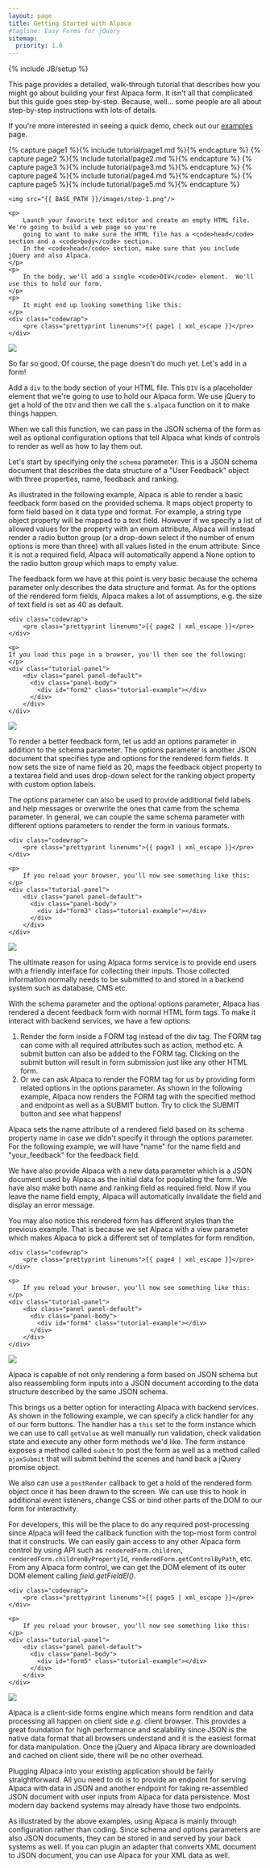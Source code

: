 ```yaml
---
layout: page
title: Getting Started with Alpaca
#tagline: Easy Forms for jQuery
sitemap:
  priority: 1.0
---
```

{% include JB/setup %}

This page provides a detailed, walk-through tutorial that describes how you might go about building your first
Alpaca form.  It isn't all that complicated but this guide goes step-by-step.  Because, well... some people
are all about step-by-step instructions with lots of details.

If you're more interested in seeing a quick demo, check out our <a href="examples.html">examples</a> page.

{% capture page1 %}{% include tutorial/page1.md %}{% endcapture %}
{% capture page2 %}{% include tutorial/page2.md %}{% endcapture %}
{% capture page3 %}{% include tutorial/page3.md %}{% endcapture %}
{% capture page4 %}{% include tutorial/page4.md %}{% endcapture %}
{% capture page5 %}{% include tutorial/page5.md %}{% endcapture %}

<!-- STEP 1 -->
<div class="step">

    <img src="{{ BASE_PATH }}/images/step-1.png"/>

    <p>
        Launch your favorite text editor and create an empty HTML file.  We're going to build a web page so you're
        going to want to make sure the HTML file has a <code>head</code> section and a <code>body</code> section.
        In the <code>head</code> section, make sure that you include jQuery and also Alpaca.
    </p>
    <p>
        In the body, we'll add a single <code>DIV</code> element.  We'll use this to hold our form.
    </p>
    <p>
        It might end up looking something like this:
    </p>
    <div class="codewrap">
        <pre class="prettyprint linenums">{{ page1 | xml_escape }}</pre>
    </div>
</div>

<!-- END OF STEP 1 -->


<!-- STEP 2 -->
<div class="step">
    <img src="{{ BASE_PATH }}/images/step-2.png"/>
    <p>So far so good.  Of course, the page doesn't do much yet.  Let's add in a form!</p>
    <p>Add a <code>div</code> to the body section of your HTML file.  This <code>DIV</code> is a placeholder element
    that we're going to use to hold our Alpaca form.  We use jQuery to get a hold of the <code>DIV</code>
    and then we call the <code>$.alpaca</code> function on it to make things happen.</p>
    <p>When we call this function, we can pass in the JSON schema of the form as well as optional configuration options
    that tell Alpaca what kinds of controls to render as well as how to lay them out.</p>
    <p>Let's start by specifying only the <code>schema</code> parameter.  This is a JSON schema document that describes
    the data structure of a "User Feedback" object with three properties, name, feedback and ranking.</p>
    <p>
    As illustrated in the following example, Alpaca is able to render a basic feedback form based on the provided schema.
    It maps object property to form field based on it data type and format. For example, a string type object property
    will be mapped to a text field. However if we specify a list of allowed values for the property with an enum attribute,
    Alpaca will instead render a radio button group (or a drop-down select if the number of enum options is more than three)
    with all values listed in the enum attribute. Since it is not a required field, Alpaca will automatically append
    a None option to the radio button group which maps to empty value.
    </p>
    <p>
    The feedback form we have at this point is very basic because the schema parameter only describes the data
    structure and format. As for the options of the rendered form fields, Alpaca makes a lot of assumptions,
    e.g. the size of text field is set as 40 as default.
    </p>

    <div class="codewrap">
        <pre class="prettyprint linenums">{{ page2 | xml_escape }}</pre>
    </div>

    <p>
    If you load this page in a browser, you'll then see the following:
    </p>
    <div class="tutorial-panel">
        <div class="panel panel-default">
          <div class="panel-body">
            <div id="form2" class="tutorial-example"></div>
          </div>
        </div>
    </div>
</div>

<!-- END OF STEP 2 -->


<!-- STEP 3 -->
<div class="step">
    <img src="{{ BASE_PATH }}/images/step-3.png"/>
    <p>
        To render a better feedback form, let us add an options parameter in addition to the schema parameter. The
        options parameter is another JSON document that specifies type and options for the rendered form fields. It now
        sets the size of name field as 20, maps the feedback object property to a textarea field and uses drop-down
        select for the ranking object property with custom option labels.
    </p>
    <p>
        The options parameter can also be used to provide additional field labels and help messages or overwrite the
        ones that came from the schema parameter. In general, we can couple the same schema parameter with
        different options parameters to render the form in various formats.
    </p>

    <div class="codewrap">
        <pre class="prettyprint linenums">{{ page3 | xml_escape }}</pre>
    </div>

    <p>
        If you reload your browser, you'll now see something like this:
    </p>
    <div class="tutorial-panel">
        <div class="panel panel-default">
          <div class="panel-body">
            <div id="form3" class="tutorial-example"></div>
          </div>
        </div>
    </div>
</div>

<!-- STEP 4 -->
<div class="step">
    <img src="{{ BASE_PATH }}/images/step-4.png"/>
    <p>
        The ultimate reason for using Alpaca forms service is to provide end users with a friendly interface for
        collecting their inputs. Those collected information normally needs to be submitted to and stored in a backend
        system such as database, CMS etc.
    </p>
    <p>
        With the schema parameter and the optional options parameter, Alpaca has rendered a decent feedback form with
        normal HTML form tags. To make it interact with backend services, we have a few options:
    </p>
    <ol class="bullets">
        <li>
            Render the form inside a FORM tag instead of the div tag. The FORM tag can come with all required attributes
            such as action, method etc. A submit button can also be added to the FORM tag. Clicking on the
            submit button will result in form submission just like any other HTML form.
        </li>
        <li>
            Or we can ask Alpaca to render the FORM tag for us by providing form related options in the options
            parameter. As shown in the following example, Alpaca now renders the FORM tag with the specified method and
            endpoint as well as a SUBMIT button. Try to click the SUBMIT button and see what happens!
        </li>
    </ol>
    <p>
        Alpaca sets the name attribute of a rendered field based on its schema property name in case we didn't
        specify it through the options parameter. For the following example, we will have "name" for the name field and
        "your_feedback" for the feedback field.
    </p>
    <p>
        We have also provide Alpaca with a new data parameter which is a JSON document used by Alpaca as the initial
        data for populating the form. We have also make both name and ranking field as required field. Now if you leave
        the name field empty, Alpaca will automatically invalidate the field and display an error message.
    </p>
    <p>
        You may also notice this rendered form has different styles than the previous example. That is because we set
        Alpaca with a view parameter which makes Alpaca to pick a different set of templates for form rendition.
    </p>

    <div class="codewrap">
        <pre class="prettyprint linenums">{{ page4 | xml_escape }}</pre>
    </div>

    <p>
        If you reload your browser, you'll now see something like this:
    </p>
    <div class="tutorial-panel">
        <div class="panel panel-default">
          <div class="panel-body">
            <div id="form4" class="tutorial-example"></div>
          </div>
        </div>
    </div>
</div>


<!-- STEP 5 -->
<div class="step">
    <img src="{{ BASE_PATH }}/images/step-5.png"/>
    <p>
        Alpaca is capable of not only rendering a form based on JSON schema but also reassembling form inputs into a
        JSON document according to the data structure described by the same JSON schema.
    </p>
    <p>
        This brings us a better option for interacting Alpaca with backend services. As shown in the following example,
        we can specify a click handler for any of our form buttons.  The handler has a <code>this</code> set to the
        form instance which we can use to call <code>getValue</code> as well manually run validation, check validation
        state and execute any other form methods we'd like.  The form instance exposes a method called
        <code>submit</code> to post the form as well as a method called <code>ajaxSubmit</code> that will submit
        behind the scenes and hand back a jQuery promise object.
    </p>
    <p>
        We also can use a <code>postRender</code> callback to get a hold of the rendered form object once it has been
        drawn to the screen.  We can use this to hook in additional event listeners, change CSS or bind other parts
        of the DOM to our form for interactivity.
    </p>
    <p>
        For developers, this will be the place to do any required post-processing since Alpaca will feed the callback
        function with the top-most form control that it constructs. We can easily gain access to any other Alpaca form
        control by using API such as
        <code>renderedForm.children</code>, <code>renderedForm.childrenByPropertyId</code>,
        <code>renderedForm.getControlByPath</code>, etc. From any Alpaca form control, we can get the DOM element
        of its outer DOM element calling <i>field.getFieldEl()</i>.
    </p>

    <div class="codewrap">
        <pre class="prettyprint linenums">{{ page5 | xml_escape }}</pre>
    </div>

    <p>
        If you reload your browser, you'll now see something like this:
    </p>
    <div class="tutorial-panel">
        <div class="panel panel-default">
          <div class="panel-body">
            <div id="form5" class="tutorial-example"></div>
          </div>
        </div>
    </div>
</div>


<!-- STEP 6 -->
<div class="step">
    <img src="{{ BASE_PATH }}/images/step-6.png"/>
    <p>
        Alpaca is a client-side forms engine which means form rendition and data processing all happen on client
        side <i>e.g.</i> client browser. This provides a great foundation for high performance and scalability since
        JSON is the native data format that all browsers understand and it is the easiest format for data manipulation.
        Once the jQuery and Alpaca library are downloaded and cached on client side, there will be no other overhead.
    </p>
    <p>
        Plugging Alpaca into your existing application should be fairly straightforward. All you need to do is to
        provide an endpoint for serving Alpaca with data in JSON and another endpoint for taking re-assembled JSON
        document with user inputs from Alpaca for data persistence. Most modern day backend systems may already
        have those two endpoints.
    </p>
    <p>
        As illustrated by the above examples, using Alpaca is mainly through configuration rather than coding. Since
        schema and options parameters are also JSON documents, they can be stored in and served by your back
        systems as well. If you can plugin an adapter that converts XML document to JSON document, you can use Alpaca for
        your XML data as well.
    </p>
</div>

<script type="text/javascript" src="{{ BASE_PATH }}/tutorial/tutorial.js"> </script>
